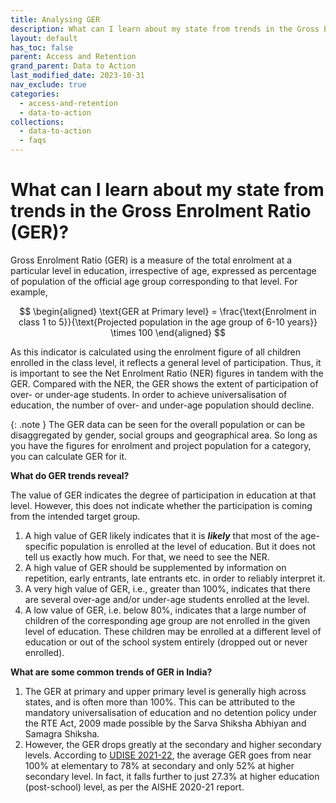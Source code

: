 ```yaml
---
title: Analysing GER
description: What can I learn about my state from trends in the Gross Enrolment Ratio (GER)?
layout: default
has_toc: false
parent: Access and Retention
grand_parent: Data to Action
last_modified_date: 2023-10-31
nav_exclude: true
categories:
  - access-and-retention
  - data-to-action
collections:
  - data-to-action
  - faqs
---
```


# What can I learn about my state from trends in the Gross Enrolment Ratio (GER)?

Gross Enrolment Ratio (GER) is a measure of the total enrolment at a particular level in education, irrespective of age, expressed as percentage of population of the official age group corresponding to that level. For example,

$$
\begin{aligned}
\text{GER at Primary level} = \frac{\text{Enrolment in class 1 to 5}}{\text{Projected population in the age group of 6-10 years}} \times 100 
\end{aligned}
$$

As this indicator is calculated using the enrolment figure of all children enrolled in the class level, it reflects a general level of participation. Thus, it is important to see the Net Enrolment Ratio (NER) figures in tandem with the GER. Compared with the NER, the GER shows the extent of participation of over- or under-age students. In order to achieve universalisation of education, the number of over- and under-age population should decline.

{: .note }
The GER data can be seen for the overall population or can be disaggregated by gender, social groups and geographical area. So long as you have the figures for enrolment and project population for a category, you can calculate GER for it.

**What do GER trends reveal?**

The value of GER indicates the degree of participation in education at that level. However, this does not indicate whether the participation is coming from the intended target group.
1. A high value of GER likely indicates that it is _**likely**_ that most of the age-specific population is enrolled at the <span class="popover" tooltip-title="primary, upper primary, secondary, higher secondary">level of education</span>. But it does not tell us exactly how much. For that, we need to see the NER.
2. A high value of GER should be supplemented by information on repetition, early entrants, late entrants etc. in order to reliably interpret it.
3. A very high value of GER, i.e., greater than 100%, indicates that there are several over-age and/or under-age students enrolled at the level.
4. A low value of GER, i.e. below 80%, indicates that a large number of children of the corresponding age group are not enrolled in the given level of education. These children may be enrolled at a different level of education or out of the school system entirely (dropped out or never enrolled).

**What are some common trends of GER in India?**

1. The GER at primary and upper primary level is generally high across states, and is often more than 100%. This can be attributed to the mandatory universalisation of education and no detention policy under the RTE Act, 2009 made possible by the Sarva Shiksha Abhiyan and Samagra Shiksha.
2. However, the GER drops greatly at the secondary and higher secondary levels. According to [UDISE 2021-22](/resources/datasets/#unified-district-information-system-for-education-plus-udise), the average GER goes from near 100% at elementary to 78% at secondary and only 52% at higher secondary level. In fact, it falls further to just 27.3% at higher education (post-school) level, as per the AISHE 2020-21 report.
